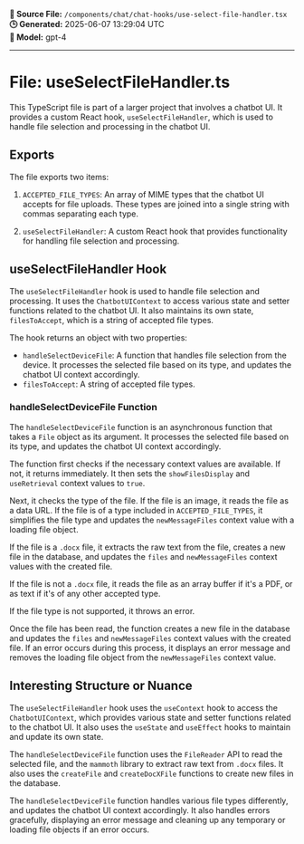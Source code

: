 **📄 Source File:** `/components/chat/chat-hooks/use-select-file-handler.tsx`  
**🕒 Generated:** 2025-06-07 13:29:04 UTC  
**🤖 Model:** gpt-4

---

# File: useSelectFileHandler.ts

This TypeScript file is part of a larger project that involves a chatbot UI. It provides a custom React hook, `useSelectFileHandler`, which is used to handle file selection and processing in the chatbot UI.

## Exports

The file exports two items:

1. `ACCEPTED_FILE_TYPES`: An array of MIME types that the chatbot UI accepts for file uploads. These types are joined into a single string with commas separating each type.

2. `useSelectFileHandler`: A custom React hook that provides functionality for handling file selection and processing.

## useSelectFileHandler Hook

The `useSelectFileHandler` hook is used to handle file selection and processing. It uses the `ChatbotUIContext` to access various state and setter functions related to the chatbot UI. It also maintains its own state, `filesToAccept`, which is a string of accepted file types.

The hook returns an object with two properties:

- `handleSelectDeviceFile`: A function that handles file selection from the device. It processes the selected file based on its type, and updates the chatbot UI context accordingly.
- `filesToAccept`: A string of accepted file types.

### handleSelectDeviceFile Function

The `handleSelectDeviceFile` function is an asynchronous function that takes a `File` object as its argument. It processes the selected file based on its type, and updates the chatbot UI context accordingly.

The function first checks if the necessary context values are available. If not, it returns immediately. It then sets the `showFilesDisplay` and `useRetrieval` context values to `true`.

Next, it checks the type of the file. If the file is an image, it reads the file as a data URL. If the file is of a type included in `ACCEPTED_FILE_TYPES`, it simplifies the file type and updates the `newMessageFiles` context value with a loading file object.

If the file is a `.docx` file, it extracts the raw text from the file, creates a new file in the database, and updates the `files` and `newMessageFiles` context values with the created file.

If the file is not a `.docx` file, it reads the file as an array buffer if it's a PDF, or as text if it's of any other accepted type.

If the file type is not supported, it throws an error.

Once the file has been read, the function creates a new file in the database and updates the `files` and `newMessageFiles` context values with the created file. If an error occurs during this process, it displays an error message and removes the loading file object from the `newMessageFiles` context value.

## Interesting Structure or Nuance

The `useSelectFileHandler` hook uses the `useContext` hook to access the `ChatbotUIContext`, which provides various state and setter functions related to the chatbot UI. It also uses the `useState` and `useEffect` hooks to maintain and update its own state.

The `handleSelectDeviceFile` function uses the `FileReader` API to read the selected file, and the `mammoth` library to extract raw text from `.docx` files. It also uses the `createFile` and `createDocXFile` functions to create new files in the database.

The `handleSelectDeviceFile` function handles various file types differently, and updates the chatbot UI context accordingly. It also handles errors gracefully, displaying an error message and cleaning up any temporary or loading file objects if an error occurs.
